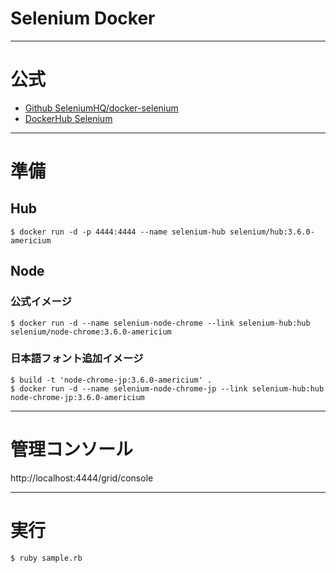 # Selenium Docker

---

# 公式

- [Github SeleniumHQ/docker\-selenium](https://github.com/SeleniumHQ/docker-selenium)
- [DockerHub Selenium](https://hub.docker.com/u/selenium/)

---

# 準備

## Hub

```
$ docker run -d -p 4444:4444 --name selenium-hub selenium/hub:3.6.0-americium
```

## Node

### 公式イメージ

```
$ docker run -d --name selenium-node-chrome --link selenium-hub:hub selenium/node-chrome:3.6.0-americium
```

### 日本語フォント追加イメージ

```
$ build -t 'node-chrome-jp:3.6.0-americium' .
$ docker run -d --name selenium-node-chrome-jp --link selenium-hub:hub node-chrome-jp:3.6.0-americium
```
---

# 管理コンソール
http://localhost:4444/grid/console

---

# 実行

```
$ ruby sample.rb
```

